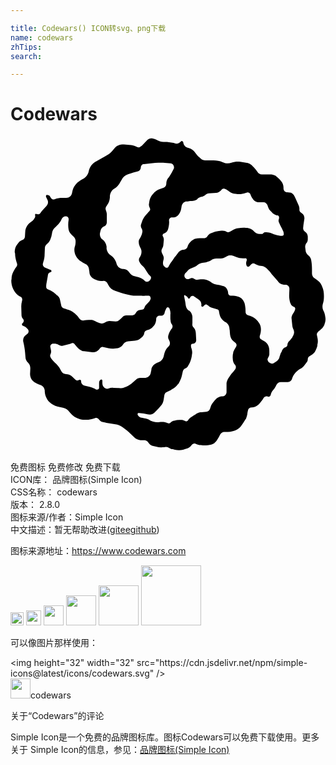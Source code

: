 ```yaml
---

title: Codewars() ICON转svg、png下载
name: codewars
zhTips: 
search: 

---
```


# Codewars  <small style="font-size: 60%;font-weight: 100"></small>

<div id="svg" class="svg-wrap">
<svg role="img" xmlns="http://www.w3.org/2000/svg" viewBox="0 0 24 24"><title>Codewars icon</title><path d="M.76 12.2l-.08-.04c-.18-.1-.32-.25-.42-.44-.14-.26-.2-.5-.2-.75l.02-.13c0-.2.05-.38.14-.55l.08-.15c.04-.08.1-.15.15-.22.06-.07.07-.16.05-.24l-.05-.16c-.06-.2-.1-.4-.1-.6L.32 8.8c0-.22.06-.44.2-.6l.1-.13c.07-.1.18-.16.3-.2.1-.03.17-.13.18-.25l.02-.34c0-.27.13-.52.33-.7l.24-.18c.05-.05.1-.1.14-.18.05-.06.06-.14.05-.2-.02-.1 0-.13.05-.14.16.06.26.04.33-.04l.13-.17.36-.4c.1-.1.14-.28.08-.42l-.12-.26c-.02-.06 0-.13.05-.15.13 0 .22.05.26.13l.04.07c.06.12.2.18.3.13.22-.08.4-.1.57-.1h.32c.22 0 .4-.15.44-.38.04-.28.14-.5.28-.65.15-.17.32-.3.52-.4.26-.14.42-.34.47-.6.07-.32.24-.55.47-.7l.76-.43.22-.13c.13-.08.25-.18.35-.3l.2-.24c.1-.1.2-.17.32-.2.1-.03.24-.05.36-.04l.4.03c.2 0 .36.05.52.12l.1.05c.1.04.2.02.25-.05L10 .7l.43-.45c.1-.1.22-.14.35-.12.13.02.26.07.38.13.18.1.33.14.5.14h.1c.22 0 .44.03.66.08l.15.04c.15.04.3-.02.4-.14.03-.05.1-.06.14-.02.03.02.04.04.05.07.02.2.14.35.3.4l.16.05c.17.05.32.16.42.3.1.15.22.3.36.4l.1.1c.1.1.24.14.38.13h.59c.24 0 .47.04.7.14.22.1.45.12.66.04.22-.07.45-.1.68-.07l.43.07c.2.02.4.12.52.27l.05.05c.1.1.2.23.3.37.06.13.2.2.34.2h.62c.15 0 .3.03.42.1.13.1.24.2.34.3l.1.13c.12.14.18.33.17.53 0 .16.12.3.28.3l.2.02c.14 0 .26.1.33.23l.1.2.26.58c.04.1.05.2.04.28 0 .1.03.18.1.22l.1.07c.13.1.2.25.18.42l-.07.47-.02.2c-.02.1.03.23.12.3.15.1.22.23.23.38v.2c0 .1-.02.22-.1.3-.06.08-.1.18-.1.3l.03.23c0 .16.1.3.2.4.14.1.22.26.24.42.04.25.05.45.05.65v.23c0 .08 0 .16.03.24.02.07.07.14.13.18l.2.15c.2.13.34.3.42.53.1.22.13.45.13.68v.08c0 .18-.02.37-.08.54-.05.18-.04.35.03.5.08.14.13.3.15.47.04.2.02.4-.05.56l-.02.07c-.05.12-.13.23-.23.32-.1.1-.2.16-.26.23-.06.06-.1.16-.07.25l.03.14c.05.2.05.4 0 .58v.08c-.04.15-.1.28-.16.4-.07.13-.17.23-.3.3l-.15.1c-.07.04-.12.13-.12.22 0 .1-.04.2-.1.26l-.15.2c-.1.13-.23.24-.37.3-.14.1-.26.2-.35.3-.1.12-.18.26-.22.4-.04.18-.18.28-.33.28h-.54c-.14 0-.27.1-.33.22-.07.16-.14.27-.23.37-.1.1-.16.22-.2.36-.02.12-.12.2-.22.16-.13-.06-.26 0-.32.1-.12.2-.24.35-.37.48l-.07.06c-.13.1-.3.18-.45.18-.18 0-.27.08-.3.2-.03.1-.05.23-.06.34-.02.12-.06.23-.1.33l-.05.06c-.1.15-.18.3-.28.43l-.04.06c-.13.17-.3.3-.5.35-.24.08-.45.1-.66.1h-.14c-.1 0-.2.06-.27.16l-.06.1-.06.12-.13.22c-.1.18-.25.3-.45.36-.2.05-.43.07-.64.06l-.16-.02c-.14 0-.27-.04-.4-.1-.1-.04-.24 0-.3.1-.1.14-.22.22-.35.26l-.3.1c-.2.05-.42.05-.63 0l-.16-.05c-.1 0-.2-.05-.28-.1-.1-.05-.2-.07-.3-.06l-.13.02c-.2.02-.38 0-.56-.05l-.27-.06c-.12-.04-.23-.12-.3-.23-.05-.1-.16-.18-.3-.2H9.9c-.2-.03-.38-.1-.5-.25L9 22.5l-.14-.12-.22-.16-.13-.1c-.15-.1-.33-.18-.52-.2l-.6-.1c-.06 0-.1-.02-.16-.03L7 21.74c-.1-.02-.2-.1-.27-.2-.06-.1-.17-.14-.27-.1-.2.08-.36.1-.52.13H5.8c-.26.02-.5-.02-.74-.13-.24-.1-.4-.25-.55-.44-.12-.17-.3-.3-.52-.34l-.28-.06c-.2-.04-.4-.12-.58-.24-.2-.14-.3-.27-.38-.43-.08-.15-.13-.32-.14-.5v-.08c-.02-.2-.16-.38-.35-.43-.23-.07-.4-.17-.55-.3-.14-.13-.22-.32-.22-.52l.02-.44c0-.17-.05-.32-.17-.43-.12-.12-.2-.27-.2-.43l-.03-.36c-.02-.26-.07-.52-.13-.78-.06-.23.03-.46.22-.57l.07-.05c.1-.07.14-.2.08-.32l-.08-.1c-.1-.1-.2-.17-.3-.2-.08-.02-.1-.1-.1-.15l.1-.12c.06-.07.05-.18 0-.24-.08-.08-.12-.18-.13-.28l-.02-.7c0-.14.02-.28.06-.42.04-.12 0-.26-.12-.32zm9.9-1.32c.07-.07.06-.2 0-.25-.1-.08-.17-.17-.23-.27l-.1-.16c-.07-.13-.16-.24-.26-.34l-.02-.02c-.1-.08-.17-.18-.23-.3-.05-.1-.05-.2 0-.3l.06-.1c.06-.1.1-.24.1-.36v-.04c0-.1-.04-.2-.1-.3-.04-.08-.08-.18-.1-.28V8.1c-.03-.12 0-.25.08-.35.08-.13.14-.25.17-.4v-.02c.04-.1.02-.23-.04-.33s-.08-.2-.04-.32l.07-.2c.06-.18.15-.34.27-.48l.14-.15.1-.12.06-.06c.06-.06.07-.16.02-.24-.05-.1-.08-.2-.06-.3l.02-.14c.03-.2.1-.4.23-.56l.04-.04c.15-.2.34-.33.56-.4l.27-.1c.12-.04.2-.17.2-.3 0-.16.05-.3.14-.43l.05-.05c.1-.17.22-.34.3-.52l.07-.13c.02-.03.03-.07.03-.1 0-.17-.1-.32-.26-.33L11.76 2c-.25-.02-.5 0-.74 0l-.85.1c-.13 0-.23.1-.24.24 0 .14-.1.26-.22.3l-.36.1-.1.03-.3.1c-.22.07-.4.23-.5.45l-.08.13c-.1.22-.27.4-.48.53-.2.13-.3.34-.32.58v.1c-.02.2-.08.4-.2.54l-.05.08c-.08.1-.1.23-.05.34.05.12.08.25.07.38v.53c0 .14-.1.26-.2.3-.14.05-.23.16-.27.3l-.05.2c-.04.2.03.4.2.52.16.12.26.3.3.52v.18c.03.2.14.4.32.5.18.12.32.3.4.5l.05.16c.08.22.26.35.46.37h.06c.18 0 .34.1.44.26.1.16.26.27.44.3l.28.08c.17.05.33.14.46.27l.02.02c.1.08.26.07.35-.04l.07-.08zm1.14-.92c.1.06.2.03.24-.06l.03-.05c.07-.14.16-.28.26-.4l.2-.3c.03 0 .04-.02.05-.04l.24-.32c.1-.1.22-.17.36-.17.13 0 .24-.07.3-.2.04-.14.1-.27.22-.38l.05-.06c.1-.1.2-.15.3-.2.13-.02.25-.04.37-.04h.3c.12 0 .22-.05.28-.15.06-.1.15-.17.25-.22l.1-.04c.16-.07.34-.12.52-.14l.2-.02c.12 0 .25 0 .37.07.1.07.23.06.33-.02l.07-.04c.15-.1.32-.18.5-.2h.02c.2-.04.38-.04.58-.03h.1c.2.03.37.1.5.25l.03.04c.1.1.26.18.4.18h.17c.05 0 .1-.02.13-.07.03-.03.08-.06.13-.06h.1c.14 0 .27.04.4.08l.17.07c.16.05.33.1.5.12h.12c.08 0 .13-.05.13-.12 0-.1-.02-.2-.07-.28L20.68 7c-.08-.13-.14-.27-.2-.4l-.02-.05c-.05-.1-.05-.2 0-.3V6.2c.02-.08-.02-.17-.1-.2L20.28 6c-.16-.05-.3-.14-.4-.27l-.1-.1c-.1-.1-.16-.25-.2-.4-.05-.13-.16-.23-.3-.23h-.42c-.15-.02-.28-.1-.37-.22l-.04-.05c-.07-.1-.13-.22-.17-.34-.05-.1-.16-.16-.26-.13l-.12.04c-.2.07-.4.1-.6.08l-.16-.02c-.17 0-.33-.07-.46-.17l-.1-.07c-.08-.06-.16-.1-.25-.14-.1-.04-.18-.02-.24.05l-.05.06c-.1.1-.24.18-.38.2l-.54.03c-.1 0-.2.05-.27.12-.08.07-.17.12-.27.14h-.02c-.1 0-.2.07-.3.14v.02c-.1.1-.23.15-.36.15l-.04.02c-.12 0-.24 0-.36.03h-.12c-.17.03-.3.17-.34.35l-.04.23c-.03.16-.1.3-.2.43-.1.12-.22.2-.37.2h-.15-.02c-.1.02-.2.13-.18.25.02.17 0 .32-.03.47l-.04.17c-.04.15-.14.27-.27.32l-.06.03h-.02c-.06.04-.1.13-.05.2.06.1.08.2.07.3l-.03.32c0 .12-.05.23-.1.33-.06.1-.06.2-.02.3l.1.22c.05.1.06.2.03.32-.03.1-.05.2-.04.3 0 .1.06.2.14.24l.02.02zm7.9 7.23c.1.1.25.14.37.06l.2-.13c.1-.07.18-.17.22-.3v-.02l.1-.3.06-.1.04-.1.04-.07c.04-.08.1-.14.2-.17l.04-.02c.08-.02.13-.1.13-.18 0-.1.05-.18.1-.25l.08-.07.2-.26v-.02c.06-.08.1-.17.12-.27.02-.1 0-.2-.04-.3l-.02-.04c-.04-.1-.06-.17-.07-.26l-.03-.28-.03-.3c0-.1.04-.2.1-.3.07-.08.12-.18.16-.28v-.04l.02-.02c.02-.1-.03-.2-.12-.2-.1-.05-.2-.13-.23-.25l-.03-.06c-.05-.18-.08-.36-.08-.54l.02-.5v-.03c0-.17-.14-.3-.3-.3h-.02c-.2 0-.36-.06-.5-.2l-.08-.1-.2-.23-.26-.3c-.1-.14-.2-.26-.33-.38-.1-.1-.25-.2-.4-.22l-.2-.03c-.1-.02-.23-.07-.34-.14-.08-.06-.2-.04-.28.04l-.13.14-.06.04c-.07.02-.14-.02-.17-.1-.04-.12-.04-.26.02-.38v-.06c0-.07-.06-.12-.12-.1h-.16c-.18 0-.36-.02-.53-.1l-.1-.04c-.1-.05-.22-.08-.33-.08-.1 0-.2.02-.3.08l-.04.03c-.12.08-.26.12-.4.13h-.33c-.15 0-.3.05-.4.13-.13.08-.27.13-.42.16l-.27.04c-.12.03-.25.08-.36.17-.1.1-.24.16-.37.2l-.05.02c-.16.05-.3.15-.4.3l-.12.12c-.07.1-.07.22 0 .32.06.1.18.13.3.1l.15-.06c.08-.03.17 0 .24.04.06.05.15.08.24.07l.25-.03c.14 0 .28 0 .42.04.15.05.28.1.4.2s.25.14.4.16c.15.02.3.05.44.1l.1.02c.1.03.18.1.24.2.05.08.1.2.1.3v.03c0 .12.1.2.2.2h.06c.16 0 .33.02.5.07l.07.03c.1.04.2.1.27.2.08.1.13.2.16.3l.03.14c.03.15.04.3.04.46v.05c0 .1.07.2.18.24.1.02.22.06.33.12l.05.02c.13.08.26.18.36.3l.05.07c.13.15.2.34.2.53v.07c0 .15-.03.3-.08.44-.04.12 0 .26.13.3l.07.05c.15.06.28.17.38.3.1.15.14.32.14.5v.3c-.02.1-.05.18-.1.25s-.05.17 0 .24l.06.1zm-6.4-5.12h-.02c-.04 0-.06.05-.05.1l.04.2c.04.16.06.32.08.48.02.16.1.3.22.4h.04c.15.12.24.3.25.48v.5c-.02.1 0 .2.06.28l.05.05c.1.12.14.26.15.4l.03.55c0 .13-.08.24-.2.26l-.1.02c-.07 0-.1.08-.1.15 0 .08.03.17.06.25v.02c.03.1.04.2.03.3l-.04.27c-.04.2-.1.38-.2.56l-.07.12c-.05.1-.12.16-.2.2-.1.04-.17.12-.2.22l-.08.36c-.05.2-.14.4-.26.6h-.02c-.12.16-.27.3-.45.4l-.12.08-.3.15c-.1.04-.16.13-.18.24l-.05.33c-.03.2-.1.37-.24.5l-.13.15-.15.15L11 21c-.12.14-.3.2-.5.17l-.36-.07-.33-.04h-.09c-.04.04-.05.1-.02.16.07.12.18.2.3.2l.22.04c.1 0 .22.05.32.1.1.07.2.12.32.15h.02c.13.05.27.06.4.05l.15-.02c.17-.02.33 0 .47.06l.12.04c.05.02.13 0 .18-.05.06-.06.12-.1.2-.13l.08-.02c.13-.04.26-.06.4-.06h.08c.12 0 .23.02.33.08l.04.02c.07.03.15 0 .2-.06.03-.07.1-.14.17-.2l.25-.17.16-.1.08-.05c.1-.07.24-.1.36-.1l.36-.03c.14-.02.26-.12.3-.26.04-.15.1-.3.2-.43s.2-.24.3-.34c.13-.1.26-.15.4-.16h.08c.16-.03.28-.18.27-.34v-.02V18.77c.02-.1.06-.23.12-.33l.2-.3.08-.1c.06-.05.1-.12.17-.2l.1-.13c.06-.1.06-.23-.02-.32-.1-.1-.15-.24-.17-.38v-.04c-.02-.16-.02-.33.03-.5v-.05c.05-.13.12-.26.2-.38.08-.1.07-.24-.03-.32l-.17-.15c-.14-.12-.22-.3-.24-.48l-.02-.2c0-.06 0-.13-.02-.2l-.02-.15c-.02-.17-.12-.3-.26-.4l-.07-.02c-.1-.06-.2-.15-.28-.27-.08-.1-.12-.24-.15-.38l-.03-.17c0-.06-.04-.1-.1-.13l-.16-.05-.32-.1c-.1-.02-.2-.1-.27-.17h-.02c-.06-.08-.16-.08-.22-.02l-.1.1c-.02.03-.04.04-.07.03-.06 0-.1-.05-.08-.1.02-.16-.04-.32-.17-.42l-.13-.1-.3-.2c-.08-.03-.2 0-.24.1l-.04.06c0 .02-.03.03-.04.04-.04 0-.1 0-.1-.05l-.03-.05c-.03-.06-.1-.1-.16-.12zm-1.2 1l-.05-.05c-.05-.04-.1-.03-.15.02-.07.12-.13.25-.16.38v.02c-.03.13-.15.22-.27.2h-.1-.02c-.14 0-.25.12-.25.26 0 .18-.06.36-.17.5l-.06.06c-.1.13-.25.22-.4.27l-.08.02c-.1.03-.18.1-.2.22 0 .1-.06.2-.14.28l-.1.08c-.12.13-.3.2-.48.22l-.5.05c-.16 0-.3.1-.4.25-.1.15-.25.25-.4.27l-.22.02c-.16.02-.33.02-.5-.02l-.1-.02-.27-.07c-.1-.03-.18 0-.24.07l-.1.13c-.13.15-.32.22-.5.2l-.65-.08c-.1 0-.18-.05-.27-.1-.1-.06-.17-.13-.24-.2l-.25-.3c-.03-.02-.08-.03-.13-.02l-.14.06-.56.14c-.1.03-.23 0-.33-.06-.1-.08-.22-.1-.34-.1H3.2c-.12.03-.2.16-.16.28l.04.2c.03.1.02.22-.03.32s-.04.2.03.3l.06.08c.08.12.2.22.3.32.1.1.2.2.28.33l.15.27c.08.14.2.22.36.22.15 0 .3.05.42.15l.3.28c.08.07.2.08.28.02l.05-.02c.06 0 .1.04.1.1v.05c0 .13.1.25.23.3l.45.1c.16.05.32.1.47.2h.08c.08 0 .15-.07.14-.16v-.35c0-.1.04-.2.12-.24l.05-.02c.05.02.1.06.08.1v.17c0 .13.04.25.13.34.1.1.23.12.34.08.12-.05.24-.06.37-.05l.37.02c.18.02.35 0 .5-.07.18-.06.33-.14.47-.25l.06-.04.3-.27c.1-.1.23-.15.35-.15h.4c.2-.02.38-.2.4-.4l.04-.2c0-.13.06-.25.15-.35.1-.1.2-.16.3-.2l.12-.05c.17-.07.3-.22.36-.4l.06-.24c.05-.2.15-.4.3-.53l.02-.02c.12-.1.14-.3.06-.44l-.03-.07c-.07-.1-.08-.25-.03-.38.05-.14.1-.26.18-.38l.1-.14c.04-.08.04-.2-.02-.27-.06-.08-.1-.18-.1-.28l-.02-.14v-.34c.02-.1 0-.23-.03-.33l-.04-.12zm-1.43-.76v-.03c0-.1-.06-.16-.14-.16h-.26c-.1.02-.2.02-.28 0h-.45c-.23 0-.45-.04-.67-.1l-.24-.06-.2-.06-.45-.15c-.24-.07-.42-.23-.53-.45l-.05-.1c-.07-.15-.22-.23-.37-.2-.17 0-.34 0-.5-.08l-.12-.05c-.23-.1-.4-.3-.4-.57l-.04-.27c-.03-.14-.12-.27-.24-.32-.14-.06-.27-.14-.4-.23l-.05-.03c-.15-.12-.28-.28-.35-.47l-.02-.06c-.05-.16-.06-.33-.02-.5l.02-.06c.04-.13.05-.26.05-.4 0-.12-.05-.24-.14-.33l-.14-.13c-.16-.13-.26-.32-.27-.53-.02-.22-.02-.43.02-.64V6.3v-.03c0-.12-.1-.2-.2-.2H4.2c-.13 0-.24.08-.3.2-.05.14-.13.25-.22.36l-.04.05-.2.2-.1.1c-.1.1-.16.25-.18.4-.02.15-.06.3-.12.44l-.02.05c-.05.12-.13.23-.23.3-.1.08-.17.2-.17.32l-.02.46c0 .2-.03.4-.1.6l-.02.08c-.05.13 0 .27.12.33l.42.18.04.02c.03 0 .04.02.05.05.03.04 0 .1-.03.1l-.1.05c-.06.02-.1.08-.12.15l-.02.1v.02l-.1.56c-.02.08-.02.17-.02.26 0 .08.05.15.12.18l.22.1c.1.06.22.13.3.2l.1.08c.03.04.08.08.12.1l.04.04c.07.06.12.14.14.23l.1.45c0 .12.1.22.2.25l.16.05s.03 0 .05.02l.2.06c.16.05.3.14.42.26.12.1.24.23.34.37l.04.04c.08.1.2.15.32.12s.25-.04.38-.04h.15c.1 0 .23.03.34.1.1.06.23.1.35.15h.03c.12.05.25.03.35-.04.1-.08.23-.12.36-.12l.47.03c.1 0 .2-.02.25-.1h.02l.17-.16.05-.05c.08-.1.2-.14.32-.15h.45c.12 0 .23-.1.28-.2.05-.1.15-.18.27-.2l.2-.04c.08 0 .15-.07.18-.16.03-.1.08-.18.15-.24l.16-.16c.1-.1.15-.2.17-.32z"/></svg>
</div>
<detail full-name='codewars'></detail>

<div class="detail-page">
<p>
<span><span class="badge-success badge">免费图标</span> <span class="badge-success badge">免费修改</span>  <span class="badge-success badge">免费下载</span> </span>
<br/>
<span>
ICON库：
<span class="badge-secondary badge">品牌图标(Simple Icon)</span> 
</span>
<br/>
<span>
CSS名称：
<span class="badge-secondary badge">codewars</span> 
</span>

<br/>
<span>
版本：
<span class="badge-secondary badge">2.8.0</span> 
</span>
<br/>
<span>图标来源/作者：<span class="badge-light badge">Simple Icon</span></span> 
<br/>
<span class="zh-detail">中文描述：暂无<span class="help-link"><span>帮助改进</span>(<a href="https://gitee.com/liuwave/icon-helper/edit/master/json/brands/codewars.json" target="_blank" rel="noopener noreferrer">gitee</a><a href="https://github.com/liuwave/icon-helper/edit/master/json/brands/codewars.json" target="_blank" rel="noopener noreferrer">github</a></span>)</span><br/>
</p>
</div><div class="description description alert alert-light"><p>图标来源地址：<a href="https://www.codewars.com" target="_blank" rel="noopener noreferrer">https://www.codewars.com</a></p></div>
<div class="alert alert-dark">
<img height="21" width="21" src="https://cdn.jsdelivr.net/npm/simple-icons@latest/icons/codewars.svg" />
<img height="24" width="24" src="https://cdn.jsdelivr.net/npm/simple-icons@latest/icons/codewars.svg" />
<img height="32" width="32" src="https://cdn.jsdelivr.net/npm/simple-icons@latest/icons/codewars.svg" />
<img height="48" width="48" src="https://cdn.jsdelivr.net/npm/simple-icons@latest/icons/codewars.svg" />
<img height="64" width="64" src="https://cdn.jsdelivr.net/npm/simple-icons@latest/icons/codewars.svg" />
<img height="96" width="96" src="https://cdn.jsdelivr.net/npm/simple-icons@latest/icons/codewars.svg" />

</div>
<div>
  <p>可以像图片那样使用：    
  </p>
  <div class="alert alert-primary" style="font-size: 14px">
    &lt;img height="32" width="32" src="https://cdn.jsdelivr.net/npm/simple-icons@latest/icons/codewars.svg" /&gt;
    <copy-btn content='<img height="32" width="32" src="https://cdn.jsdelivr.net/npm/simple-icons@latest/icons/codewars.svg" />'></copy-btn>
  </div>
  <div class="alert alert-secondary">
    <img height="32" width="32" src="https://cdn.jsdelivr.net/npm/simple-icons@latest/icons/codewars.svg" />codewars
    <copy-btn content="codewars" btn-title="复制图标名称"></copy-btn>
  </div>
</div>

<Vssue title="关于“Codewars”的评论" >关于“Codewars”的评论</Vssue>


<div><p>Simple Icon是一个免费的品牌图标库。图标Codewars可以免费下载使用。更多关于  Simple Icon的信息，参见：<a target="_blank" href="https://iconhelper.cn/brands.html">品牌图标(Simple Icon)</a>
</p></div>
